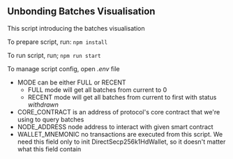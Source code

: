 ## Unbonding Batches Visualisation

This script introducing the batches visualisation

To prepare script, run:
`npm install`

To run script, run;
`npm run start`

To manage script config, open _.env_ file

- MODE can be either FULL or RECENT
  - FULL mode will get all batches from current to 0
  - RECENT mode will get all batches from current to first with status _withdrawn_
- CORE_CONTRACT is an address of protocol's core contract that we're using to query batches
- NODE_ADDRESS node address to interact with given smart contract
- WALLET_MNEMONIC no transactions are executed from this script. We need this field only to init DirectSecp256k1HdWallet, so it doesn't matter what this field contain
